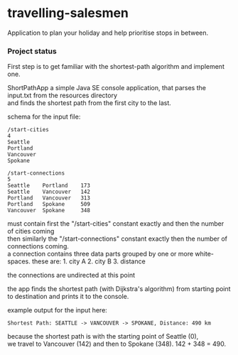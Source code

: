 # travelling-salesmen
Application to plan your holiday and help prioritise stops in between.

### Project status
First step is to get familiar with the shortest-path algorithm and implement one.

ShortPathApp a simple Java SE console application, that parses the input.txt from the resources directory <br>
and finds the shortest path from the first city to the last.

schema for the input file:

```
/start-cities
4
Seattle
Portland
Vancouver
Spokane

/start-connections
5
Seattle    Portland    173
Seattle    Vancouver   142
Portland   Vancouver   313
Portland   Spokane     509
Vancouver  Spokane     348
```

must contain first the "/start-cities" constant exactly and then the number of cities coming <br>
then similarly the "/start-connections" constant exactly then the number of connections coming. <br>
a connection contains three data parts grouped by one or more white-spaces. these are: 1. city A 2. city B 3. distance <br>

the connections are undirected at this point <br>

the app finds the shortest path (with Dijkstra's algorithm) from starting point to destination and prints it to the console.

example output for the input here:
```
Shortest Path: SEATTLE -> VANCOUVER -> SPOKANE, Distance: 490 km
```

because the shortest path is with the starting point of Seattle (0), <br> we travel to Vancouver (142) and then to Spokane (348). 142 + 348 = 490.
